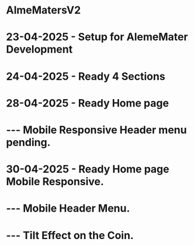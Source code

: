# AlmeMatersV2


# 23-04-2025 - Setup for AlemeMater Development

# 24-04-2025 - Ready 4 Sections

# 28-04-2025 - Ready Home page
# --- Mobile Responsive Header menu pending. 

# 30-04-2025 - Ready Home page Mobile Responsive.
# --- Mobile Header Menu.
# --- Tilt Effect on the Coin.